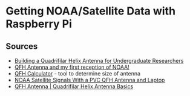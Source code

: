 # Getting NOAA/Satellite Data with Raspberry Pi

## Sources

* [Building a Quadrifilar Helix Antenna for Undergraduate Researchers](http://www.rish.kyoto-u.ac.jp/digitalbeacon/information/Building_QFH_Antenna_Guide.pdf)
* [QFH Antenna and my first reception of NOAA!](https://medium.com/@lucasteske/9a99aa69956f)
* [QFH Calculator](http://www.jcoppens.com/ant/qfh/calc.en.php) - tool to determine size of antenna
* [NOAA Satellite Signals With a PVC QFH Antenna and Laptop](https://www.instructables.com/id/NOAA-Satellite-Signals-with-a-PVC-QFH-Antenna-and-/)
* [QFH Antenna | Quadrifilar Helix Antenna Basics](http://www.rfwireless-world.com/calculators/QFH-Antenna-Calculator.html)
